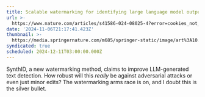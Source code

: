 ```yaml
---
title: Scalable watermarking for identifying large language model outputs - Nature
url: >-
  https://www.nature.com/articles/s41586-024-08025-4?error=cookies_not_supported&code=5ec05732-fa45-4fce-a1c7-3ef0383c6f47
date: '2024-11-06T21:17:41.423Z'
thumbnail: >-
  https://media.springernature.com/m685/springer-static/image/art%3A10.1038%2Fs41586-024-08025-4/MediaObjects/41586_2024_8025_Fig1_HTML.png
syndicated: true
scheduled: 2024-12-11T03:00:00.000Z
---
```

SynthID, a new watermarking method, claims to improve LLM-generated text detection. How robust will this *really* be against adversarial attacks or even just minor edits?  The watermarking arms race is on, and I doubt this is the silver bullet.
